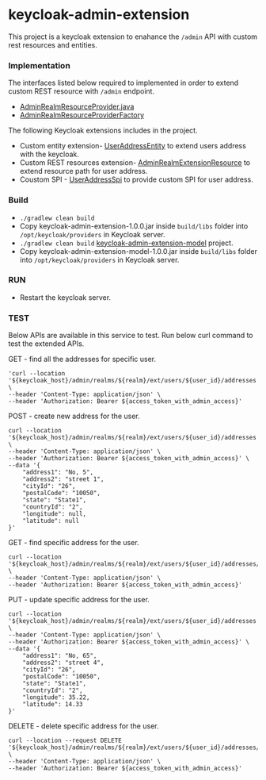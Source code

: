 # keycloak-admin-extension

This project is a keycloak extension to enahance the `/admin` API with custom rest resources and entities.

### Implementation
The interfaces listed below required to implemented in order to extend custom REST resource with `/admin` endpoint.
+ [AdminRealmResourceProvider.java](https://github.com/keycloak/keycloak/blob/b63fccb062eeded3310439242c5693dd4e120d90/services/src/main/java/org/keycloak/services/resources/admin/ext/AdminRealmResourceProvider.java)
+ [AdminRealmResourceProviderFactory](https://github.com/keycloak/keycloak/blob/b63fccb062eeded3310439242c5693dd4e120d90/services/src/main/java/org/keycloak/services/resources/admin/ext/AdminRealmResourceProviderFactory.java)

The following Keycloak extensions includes in the project.
- Custom entity extension- [UserAddressEntity](src/main/java/com/zyntaxmind/keycloak/admin/extension/entity/UserAddressEntity.java) to extend users address with the keycloak.
- Custom REST resources extension- [AdminRealmExtensionResource](src/main/java/com/zyntaxmind/keycloak/admin/extension/resource/AdminRealmExtensionResource.java) to extend resource path for user address.
- Coustom SPI - [UserAddressSpi](src/main/java/com/zyntaxmind/keycloak/admin/extension/spi/UserAddressSpi.java) to provide custom SPI for user address.

### Build
- `./gradlew clean build`
- Copy keycloak-admin-extension-1.0.0.jar inside `build/libs` folder into `/opt/keycloak/providers` in Keycloak server.
- `./gradlew clean build` [keycloak-admin-extension-model](https://github.com/xdushan/keycloak-admin-extension-model) project.
- Copy keycloak-admin-extension-model-1.0.0.jar inside `build/libs` folder into `/opt/keycloak/providers` in Keycloak server.


### RUN
- Restart the keycloak server.

### TEST

Below APIs are available in this service to test. Run below curl command to test the extended APIs.

GET - find all the addresses for specific user.
```
'curl --location '${keycloak_host}/admin/realms/${realm}/ext/users/${user_id}/addresses' \
--header 'Content-Type: application/json' \
--header 'Authorization: Bearer ${access_token_with_admin_access}'
```

POST - create new address for the user.
```
curl --location '${keycloak_host}/admin/realms/${realm}/ext/users/${user_id}/addresses' \
--header 'Content-Type: application/json' \
--header 'Authorization: Bearer ${access_token_with_admin_access}' \
--data '{
    "address1": "No, 5",
    "address2": "street 1",
    "cityId": "26",
    "postalCode": "10050",
    "state": "State1",
    "countryId": "2",
    "longitude": null,
    "latitude": null
}'
```

GET - find specific address for the user.
```
curl --location '${keycloak_host}/admin/realms/${realm}/ext/users/${user_id}/addresses/${address_id}' \
--header 'Content-Type: application/json' \
--header 'Authorization: Bearer ${access_token_with_admin_access}'
```


PUT - update specific address for the user.
```
curl --location '${keycloak_host}/admin/realms/${realm}/ext/users/${user_id}/addresses'/${address_id} \
--header 'Content-Type: application/json' \
--header 'Authorization: Bearer ${access_token_with_admin_access}' \
--data '{
    "address1": "No, 65",
    "address2": "street 4",
    "cityId": "26",
    "postalCode": "10050",
    "state": "State1",
    "countryId": "2",
    "longitude": 35.22,
    "latitude": 14.33
}'
```

DELETE - delete specific address for the user.
```
curl --location --request DELETE '${keycloak_host}/admin/realms/${realm}/ext/users/${user_id}/addresses/${address_id}' \
--header 'Content-Type: application/json' \
--header 'Authorization: Bearer ${access_token_with_admin_access}'
```

